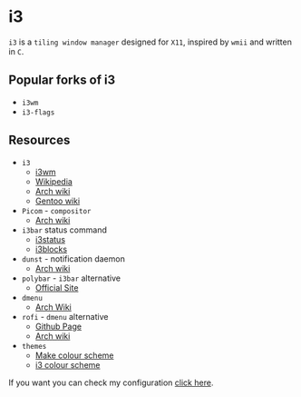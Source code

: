 # i3

`i3` is a `tiling window manager` designed for `X11`, inspired by `wmii` and written in `C`.

## Popular forks of i3

- `i3wm`
- `i3-flags`

## Resources

- `i3`
  - [i3wm](https://i3wm.org/docs/userguide.html)
  - [Wikipedia](https://en.wikipedia.org/wiki/I3_(window_manager))
  - [Arch wiki](https://wiki.archlinux.org/index.php/i3)
  - [Gentoo wiki](https://wiki.gentoo.org/wiki/I3)
- `Picom` - `compositor`
  - [Arch wiki](https://wiki.archlinux.org/index.php/Picom)
- `i3bar` status command
  - [i3status](https://i3wm.org/i3status/manpage.html)
  - [i3blocks](https://github.com/vivien/i3blocks)
- `dunst` - notification daemon
  - [Arch wiki](https://wiki.archlinux.org/index.php/Dunst)
- `polybar` - `i3bar` alternative
  - [Official Site](https://polybar.github.io/)
- `dmenu`
  - [Arch Wiki](https://wiki.archlinux.org/index.php/dmenu)
- `rofi` - `dmenu` alternative
  - [Github Page](https://github.com/davatorium/rofi)
  - [Arch wiki](https://wiki.archlinux.org/index.php/Rofi)
- `themes`
  - [Make colour scheme](https://terminal.sexy/)
  - [i3 colour scheme](https://thomashunter.name/i3-configurator/)

If you want you can check my configuration [click here](./my_config.md).
